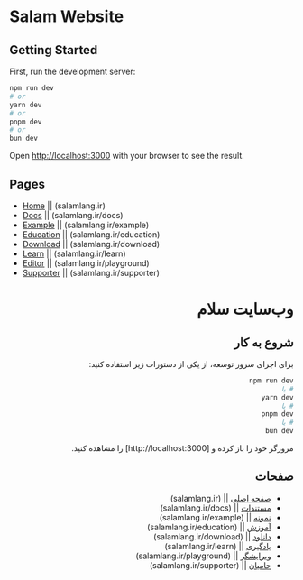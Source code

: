 # Salam Website
## Getting Started

First, run the development server:

```bash
npm run dev
# or
yarn dev
# or
pnpm dev
# or
bun dev
```

Open [http://localhost:3000](http://localhost:3000) with your browser to see the result.

## Pages

- [Home](http://localhost:3000) || (salamlang.ir)
- [Docs](http://localhost:3000/docs) || (salamlang.ir/docs)
- [Example](http://localhost:3000/example) || (salamlang.ir/example)
- [Education](http://localhost:3000/education) || (salamlang.ir/education)
- [Download](http://localhost:3000/download) || (salamlang.ir/download)
- [Learn](http://localhost:3000/learn) || (salamlang.ir/learn)
- [Editor](http://localhost:3000/playground) || (salamlang.ir/playground)
- [Supporter](http://localhost:3000/supporter) || (salamlang.ir/supporter)

<div dir="rtl">

# وب‌سایت سلام
## شروع به کار

برای اجرای سرور توسعه، از یکی از دستورات زیر استفاده کنید:

```bash
npm run dev
# یا
yarn dev
# یا
pnpm dev
# یا
bun dev
```
مرورگر خود را باز کرده و [http://localhost:3000] را مشاهده کنید.

## صفحات

- [صفحه اصلی](http://localhost:3000) || (salamlang.ir)
- [مستندات](http://localhost:3000/docs) || (salamlang.ir/docs)
- [نمونه](http://localhost:3000/example) || (salamlang.ir/example)
- [آموزش](http://localhost:3000/education) || (salamlang.ir/education)
- [دانلود](http://localhost:3000/download) || (salamlang.ir/download)
- [یادگیری](http://localhost:3000/learn) || (salamlang.ir/learn)
- [ویرایشگر](http://localhost:3000/playground) || (salamlang.ir/playground)
- [حامیان](http://localhost:3000/supporter) || (salamlang.ir/supporter)

</div> 
